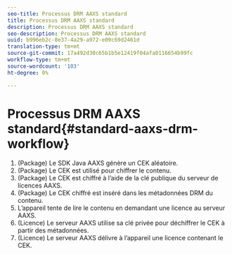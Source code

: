 ```yaml
---
seo-title: Processus DRM AAXS standard
title: Processus DRM AAXS standard
description: Processus DRM AAXS standard
seo-description: Processus DRM AAXS standard
uuid: b996eb2c-8e37-4a29-a972-e09c69d2461d
translation-type: tm+mt
source-git-commit: 17a492d30c65b1b5e12419f04afa0116654b99fc
workflow-type: tm+mt
source-wordcount: '103'
ht-degree: 0%

---
```



# Processus DRM AAXS standard{#standard-aaxs-drm-workflow}

1. (Package) Le SDK Java AAXS génère un CEK aléatoire.
1. (Package) Le CEK est utilisé pour chiffrer le contenu.
1. (Package) Le CEK est chiffré à l’aide de la clé publique du serveur de licences AAXS.
1. (Package) Le CEK chiffré est inséré dans les métadonnées DRM du contenu.
1. L’appareil tente de lire le contenu en demandant une licence au serveur AAXS.
1. (Licence) Le serveur AAXS utilise sa clé privée pour déchiffrer le CEK à partir des métadonnées.
1. (Licence) Le serveur AAXS délivre à l’appareil une licence contenant le CEK.
